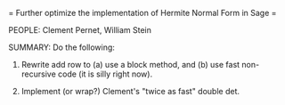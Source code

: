 =  Further optimize the implementation of Hermite Normal Form in Sage =

PEOPLE: Clement Pernet, William Stein

SUMMARY: Do the following:

   1. Rewrite add row to (a) use a block method, and (b) use fast non-recursive code (it is silly right now).

   2. Implement (or wrap?) Clement's "twice as fast" double det.

  
